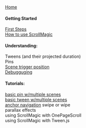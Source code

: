 [Home](https://github.com/janpaepke/ScrollMagic/wiki)

#### Getting Started
[First Steps](./Getting-Started-:-First-Steps)  
[How to use ScrollMagic](./Getting-Started-:-How-to-use-ScrollMagic)  

#### Understanding:
Tweens (and their projected duration)  
Pins  
[Scene trigger position](./Understanding-:-The-scene-trigger-position)  
[Debugguging](./Understanding-:-Debugging)  

#### Tutorials:
[basic pin w/multiple scenes](./Tutorial-:-Basic-Pin)  
[basic tween w/multiple scenes](./Tutorial-:-Basic-Tween)  
[anchor navigation](./Tutorial-:-Anchor-Navigation)
swipe or wipe  
parallax effects  
using ScrollMagic with OnePageScroll  
using ScrollMagic with Tween.js  